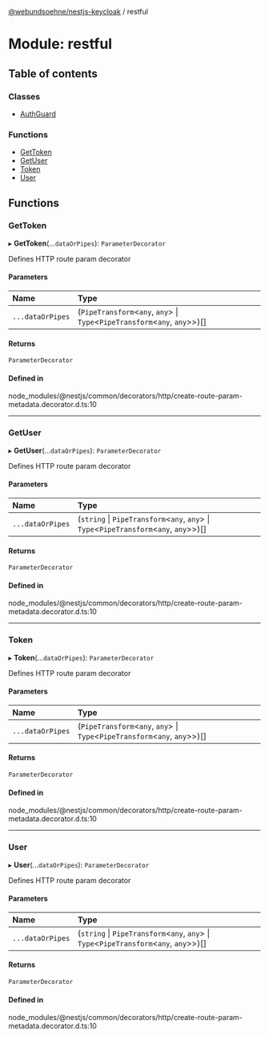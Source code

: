 [@webundsoehne/nestjs-keycloak](../README.md) / restful

# Module: restful

## Table of contents

### Classes

- [AuthGuard](../classes/restful.AuthGuard.md)

### Functions

- [GetToken](restful.md#gettoken)
- [GetUser](restful.md#getuser)
- [Token](restful.md#token)
- [User](restful.md#user)

## Functions

### GetToken

▸ **GetToken**(...`dataOrPipes`): `ParameterDecorator`

Defines HTTP route param decorator

#### Parameters

| Name | Type |
| :------ | :------ |
| `...dataOrPipes` | (`PipeTransform`<`any`, `any`\> \| `Type`<`PipeTransform`<`any`, `any`\>\>)[] |

#### Returns

`ParameterDecorator`

#### Defined in

node_modules/@nestjs/common/decorators/http/create-route-param-metadata.decorator.d.ts:10

___

### GetUser

▸ **GetUser**(...`dataOrPipes`): `ParameterDecorator`

Defines HTTP route param decorator

#### Parameters

| Name | Type |
| :------ | :------ |
| `...dataOrPipes` | (`string` \| `PipeTransform`<`any`, `any`\> \| `Type`<`PipeTransform`<`any`, `any`\>\>)[] |

#### Returns

`ParameterDecorator`

#### Defined in

node_modules/@nestjs/common/decorators/http/create-route-param-metadata.decorator.d.ts:10

___

### Token

▸ **Token**(...`dataOrPipes`): `ParameterDecorator`

Defines HTTP route param decorator

#### Parameters

| Name | Type |
| :------ | :------ |
| `...dataOrPipes` | (`PipeTransform`<`any`, `any`\> \| `Type`<`PipeTransform`<`any`, `any`\>\>)[] |

#### Returns

`ParameterDecorator`

#### Defined in

node_modules/@nestjs/common/decorators/http/create-route-param-metadata.decorator.d.ts:10

___

### User

▸ **User**(...`dataOrPipes`): `ParameterDecorator`

Defines HTTP route param decorator

#### Parameters

| Name | Type |
| :------ | :------ |
| `...dataOrPipes` | (`string` \| `PipeTransform`<`any`, `any`\> \| `Type`<`PipeTransform`<`any`, `any`\>\>)[] |

#### Returns

`ParameterDecorator`

#### Defined in

node_modules/@nestjs/common/decorators/http/create-route-param-metadata.decorator.d.ts:10
